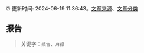 :alarm_clock: 更新时间: 2024-06-19 11:36:43。[文章来源](/README.md)、[文章分类](/TAGS.md)

## 报告


> 关键字：`报告`、`月报`



